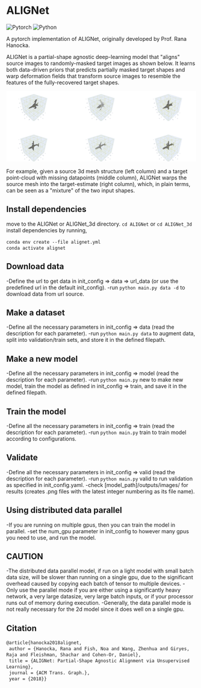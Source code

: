 # ALIGNet
![Pytorch](https://img.shields.io/badge/PyTorch->=1.9.0-Red?logo=pytorch)
![Python](https://img.shields.io/badge/Python->=3.8-Red?logo=python)

A pytorch implementation of ALIGNet, originally developed by Prof. Rana Hanocka.

ALIGNet is a partial-shape agnostic deep-learning model that "aligns" source images to randomly-masked target images as shown below. 
It learns both data-driven priors that predicts partially masked target shapes and warp deformation fields that transform source images to resemble the 
features of the fully-recovered target shapes. 
<p align="center">
  <img src="./docs/3d.png" width="1600" title="3d Example">
</p>
For example, given a source 3d mesh structure (left column) and a target point-cloud with missing datapoints (middle column), ALIGNet warps the source mesh into the target-estimate (right column), which, in plain terms, can be seen as a "mixture" of the two input shapes. 

## Install dependencies
move to the ALIGNet or ALIGNet_3d directory.
```cd ALIGNet```
or
```cd ALIGNet_3d```
install dependencies by running, 
```
conda env create --file alignet.yml
conda activate alignet
```

## Download data
-Define the url to get data in init_config => data => url_data (or use the predefined url in the default init_config).
-run ```python main.py data -d``` to download data from url source.

## Make a dataset
-Define all the necessary parameters in init_config => data (read the description for each parameter).
-run ```python main.py data``` to augment data, split into validation/train sets, and store it in the defined filepath.

## Make a new model
-Define all the necessary parameters in init_config => model (read the description for each parameter).
-run ```python main.py``` new to make new model, train the model as defined in init_config => train, and save it in the defined filepath.

## Train the model 
-Define all the necessary parameters in init_config => train (read the description for each parameter).
-run ```python main.py``` train to train model according to configurations.

## Validate
-Define all the necessary parameters in init_config => valid (read the description for each parameter).
-run ```python main.py``` valid to run validation as specified in init_config.yaml.
-check [model_path]/outputs/images/ for results (creates .png files with the latest integer numbering as its file name).

## Using distributed data parallel
-If you are running on multiple gpus, then you can train the model in parallel.
-set the num_gpu parameter in init_config to however many gpus you need to use,
and run the model.

## CAUTION
-The distributed data parallel model, if run on a light model with small batch data size,
will be slower than running on a single gpu, due to the significant overhead caused by
copying each batch of tensor to multiple devices.
-Only use the parallel mode if you are either using a significantly heavy network, a very 
large datasize, very large batch inputs, or if your processor runs out of memory during execution.
-Generally, the data parallel mode is not really necessary for the 2d model since it does well
on a single gpu.

## Citation
```
@article{hanocka2018alignet,
 author = {Hanocka, Rana and Fish, Noa and Wang, Zhenhua and Giryes, Raja and Fleishman, Shachar and Cohen-Or, Daniel},
 title = {ALIGNet: Partial-Shape Agnostic Alignment via Unsupervised Learning},
 journal = {ACM Trans. Graph.},
 year = {2018}}
```
